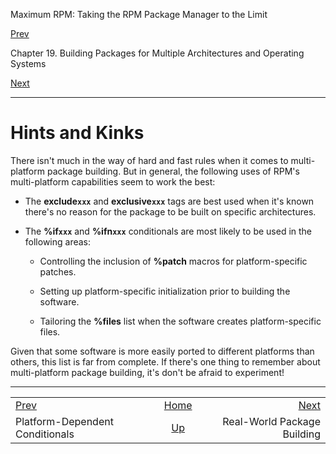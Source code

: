 <div class="NAVHEADER">

Maximum RPM: Taking the RPM Package Manager to the Limit

</div>

[Prev](s1-rpm-multi-platform-dependent-conditional.md)

Chapter 19. Building Packages for Multiple Architectures and Operating
Systems

[Next](ch-rpm-rw-build.md)

-----

<div class="sect1">

# <span id="s1-rpm-multi-hints-and-kinks">Hints and Kinks</span>

There isn't much in the way of hard and fast rules when it comes to
multi-platform package building. But in general, the following uses of
RPM's multi-platform capabilities seem to work the best:

  - The **exclude`xxx`** and **exclusive`xxx`** tags are best used when
    it's known there's no reason for the package to be built on specific
    architectures.

  - The **%if`xxx`** and **%ifn`xxx`** conditionals are most likely to
    be used in the following areas:
    
      - Controlling the inclusion of **%patch** macros for
        platform-specific patches.
    
      - Setting up platform-specific initialization prior to building
        the software.
    
      - Tailoring the **%files** list when the software creates
        platform-specific files.

Given that some software is more easily ported to different platforms
than others, this list is far from complete. If there's one thing to
remember about multi-platform package building, it's don't be afraid to
experiment\!

</div>

<div class="NAVFOOTER">

-----

|                                                          |                         |                              |
| :------------------------------------------------------- | :---------------------: | ---------------------------: |
| [Prev](s1-rpm-multi-platform-dependent-conditional.md) |   [Home](index.md)    | [Next](ch-rpm-rw-build.md) |
| Platform-Dependent Conditionals                          | [Up](ch-rpm-multi.md) |  Real-World Package Building |

</div>
